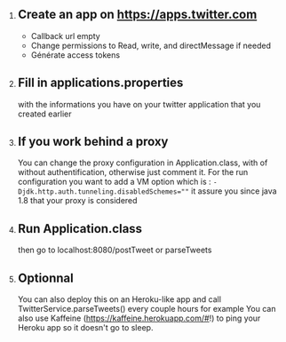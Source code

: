 1. ## Create an app on https://apps.twitter.com
    * Callback url empty
    * Change permissions to Read, write, and directMessage if needed
    * Générate access tokens
2. ## Fill in applications.properties
    with the informations you have on your twitter application that you created earlier

3. ## If you work behind a proxy
    You can change the proxy configuration in Application.class, with of without authentification,
    otherwise just comment it. For the run configuration you want to add a VM option which is :
    `-Djdk.http.auth.tunneling.disabledSchemes=""` it assure you since java 1.8 that your proxy is considered

4. ## Run Application.class
    then go to localhost:8080/postTweet or parseTweets

5. ## Optionnal
    You can also deploy this on an Heroku-like app and call TwitterService.parseTweets() every couple hours for example
    You can also use Kaffeine (https://kaffeine.herokuapp.com/#!) to ping your Heroku app so it doesn't go to sleep.

